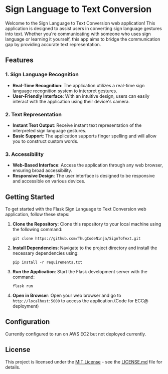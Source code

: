#  Sign Language to Text Conversion

Welcome to the Sign Language to Text Conversion web application! This application is designed to assist users in converting sign language gestures into text. Whether you're communicating with someone who uses sign language or learning it yourself, this app aims to bridge the communication gap by providing accurate text representation.

## Features

### 1. Sign Language Recognition

- **Real-Time Recognition**: The application utilizes a real-time sign language recognition system to interpret gestures.
- **User-Friendly Interface**: With an intuitive design, users can easily interact with the application using their device's camera.

### 2. Text Representation

- **Instant Text Output**: Receive instant text representation of the interpreted sign language gestures.
- **Basic Support**: The application supports finger spelling and will allow you to construct custom words.

### 3. Accessibility

- **Web-Based Interface**: Access the application through any web browser, ensuring broad accessibility.
- **Responsive Design**: The user interface is designed to be responsive and accessible on various devices.

## Getting Started

To get started with the Flask Sign Language to Text Conversion web application, follow these steps:

1. **Clone the Repository**: Clone this repository to your local machine using the following command:
   ```
   git clone https://github.com/ThugCodeNinja/SignToText.git
   ```

2. **Install Dependencies**: Navigate to the project directory and install the necessary dependencies using:
   ```
   pip install -r requirements.txt
   ```

3. **Run the Application**: Start the Flask development server with the command:
   ```
   flask run
   ```

4. **Open in Browser**: Open your web browser and go to `http://localhost:5000` to access the application.(Code for ECC@ deployment)

## Configuration
Currently configured to run on AWS EC2 but not deployed currently.

## License

This project is licensed under the [MIT License](LICENSE.md) - see the [LICENSE.md](LICENSE.md) file for details.
